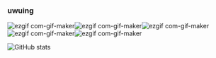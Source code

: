 ### uwuing
![ezgif com-gif-maker](https://user-images.githubusercontent.com/68351730/129429495-5673ff83-8db0-4aef-9aba-e00d1c4b34eb.gif)![ezgif com-gif-maker](https://user-images.githubusercontent.com/68351730/129429495-5673ff83-8db0-4aef-9aba-e00d1c4b34eb.gif)![ezgif com-gif-maker](https://user-images.githubusercontent.com/68351730/129429495-5673ff83-8db0-4aef-9aba-e00d1c4b34eb.gif)![ezgif com-gif-maker](https://user-images.githubusercontent.com/68351730/129429495-5673ff83-8db0-4aef-9aba-e00d1c4b34eb.gif)![ezgif com-gif-maker](https://user-images.githubusercontent.com/68351730/129429495-5673ff83-8db0-4aef-9aba-e00d1c4b34eb.gif)
</h1>
  
![GitHub stats](https://github-readme-stats.vercel.app/api?username=Jem20&hide_border=true&theme=radical&show_icons=true)
